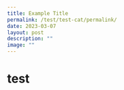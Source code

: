 ```yaml
---
title: Example Title
permalink: /test/test-cat/permalink/
date: 2023-03-07
layout: post
description: ""
image: ""
---
```

# test